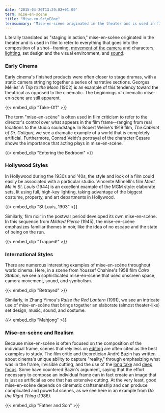 ```yaml
---
date: '2015-03-20T13:29:02+01:00'
term: mise-en-scene
title: "Mise-en-Sc\xE8ne"
termsummary: 'Mise-en-scène originated in the theater and is used in film to refer to everything that goes into the composition of a shot--framing, movement of the camera and characters, lighting, set design and the visual environment, and sound.'
---
```


Literally translated as "staging in action," mise-en-scène originated
in the theater and is used in film to refer to everything that goes
into the composition of a shot--framing, [movement of the
camera](../camera-movement/) and characters, [lighting](../lighting/),
set design and the visual environment, and [sound](../sound/).

<!--more-->

### Early Cinema

Early cinema's finished products were often closer to stage dramas,
with a static camera stringing together a series of narrative
sections. Georges Méliès' <i>A Trip to the Moon</i> (1902) is an example of
this tendency toward the theatrical as opposed to the cinematic. The
beginnings of cinematic mise-en-scène are still apparent.

{{< embed_clip "Take-Off" >}}

The term "mise-en-scène" is often used in film criticism to refer to
the director's control over what appears in the film frame--ranging
from real locations to the studio soundstage. In Robert Weine's 1919
film, <i>The Cabinet of Dr. Caligari</i>, we see a dramatic example of a
world that is completely artificial. Furthermore, Conrad Veidt's
portrayal of the character Cesare shows the importance that acting
plays in mise-en-scène.

{{< embed_clip "Entering the Bedroom" >}}

### Hollywood Styles

In Hollywood during the 1930s and '40s, the style and look of a film
could easily be associated with a particular studio. Vincente
Minnelli's film <i>Meet Me in St. Louis</i> (1944) is an excellent example of
the MGM style: elaborate sets, lit using full, high-key lighting,
taking advantage of the biggest costume, property, and art departments
in Hollywood.

{{< embed_clip "St Louis, 1903" >}}

Similarly, film noir in the postwar period developed its own
mise-en-scène. In this sequence from <i>Mildred Pierce</i> (1945), the
mise-en-scène emphasizes familiar themes in noir, like the idea of no
escape and the state of being on the run.

{{< embed_clip "Trapped!" >}}

### International Styles

There are numerous interesting examples of mise-en-scène throughout
world cinema. Here, in a scene from Youssef Chahine's 1958 film <i>Cairo
Station</i>, we see a sophisticated mise-en-scène that used onscreen
space, camera movement, sound, and symbolism.

{{< embed_clip "Betrayed" >}}

Similarly, in Zhang Yimou's <i>Raise the Red Lantern</i> (1991), we see an
intricate use of mise-en-scène that brings together an elaborate
(almost theater-like) set design, music, sound, and costume.

{{< embed_clip "Mahjong" >}}

### Mise-en-scène and Realism

Because mise-en-scène is often focused on the composition of the
individual frame, scenes that rely less on [editing](../editing/) are
often cited as the best examples to study. The film critic and
theoretician André Bazin has written about cinema's unique ability to
capture "reality," through emphasizing what was in the frame,
invisible cutting, and the use of the [long take](../long-take/) and
[deep focus](../deep-focus/). Some have countered Bazin's argument,
saying that the effort necessary to compose an individual frame can in
fact create an image that is just as artificial as one that has
extensive cutting. At the very least, good mise-en-scène depends on
cinematic craftsmanship and can produce complicated and powerful
scenes, as we see here in an example from <i>Do the Right Thing</i> (1986).

{{< embed_clip "Father and Son" >}}